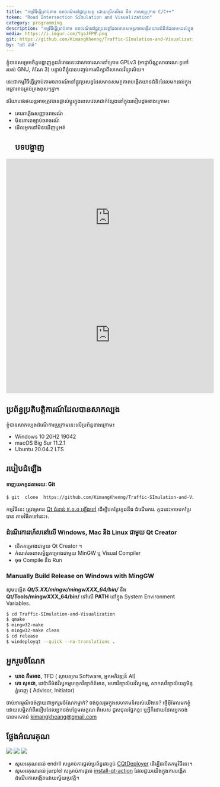 ```yaml
---  
title: "កម្មវិធីធ្វើត្រាប់តាម ចរាចរណ៍នៅផ្លូវប្រសព្វ ដោយប្រើគណិត នឹង ភាសាប្រូក្រាម C/C++"
token: "Road Intersection Simulation and Visualization"
category: programming  
description: "កម្មវិធីធ្វើត្រាប់តាម ចរាចរណ៍នៅផ្លូវប្រសព្វ​ដែល​មាន​សមត្ថភាព​បង្កើត​យានជំនិះ​ដែល​មក​ដល់​ក្នុង​អត្រា​ដែល​អាច​គ្រប់​គ្រង​ខុសៗ​គ្នា។"  
media: https://i.imgur.com/YgaJFP9.png  
git: https://github.com/KimangKhenng/Traffic-SImulation-and-Visualization  
by: "ចៅ ដារ៉ា"
---  
```


ខ្ញុំបានសម្រេចចិត្តបង្ហាញកូដគំរោងនេះជាសាធារណៈនៅក្រោម GPLv3 (អាជ្ញាប័ណ្ណសាធារណៈទូទៅរបស់ GNU, កំណែ 3) បន្ទាប់ពីខ្ញុំបានបញ្ចប់ការសិក្សាពីសាកលវិទ្យាល័យ។

នេះ​ជា​កម្មវិធីធ្វើត្រាប់តាមចរាចរណ៍នៅផ្លូវប្រសព្វ​ដែល​មាន​សមត្ថភាព​បង្កើត​យានជំនិះ​ដែល​មក​ដល់​ក្នុង​អត្រា​អាច​គ្រប់​គ្រង​ខុសៗ​គ្នា។

ឥរិយាបថរថយន្តអាចត្រូវបានផ្លាស់ប្តូរក្នុងពេលវេលាជាក់ស្តែងនៅក្នុងរបៀបដូចខាងក្រោម៖

- គោរព​ភ្លើង​សញ្ញា​ចរាចរណ៍
- មិន​គោរព​ច្បាប់​ចរាចរណ៍​
- មើលអ្នកនៅ​មិន​ឃើញ​ឬ​អត់
  ## បទបង្ហាញ

<div class="video-container">  
  <iframe width="560" height="315" src="https://www.youtube.com/embed/yKl4c4eQUy8" title="YouTube video player" frameborder="0" allow="accelerometer; autoplay; clipboard-write; encrypted-media; gyroscope; picture-in-picture" allowfullscreen></iframe>  
</div>  
<div class="video-container">  
  <iframe width="560" height="315" src="https://www.youtube.com/embed/r1cmzhc8LH8" title="YouTube video player" frameborder="0" allow="accelerometer; autoplay; clipboard-write; encrypted-media; gyroscope; picture-in-picture" allowfullscreen></iframe>  
</div>  

## ប្រព័ន្ធប្រតិបត្តិការណ៍ដែលបានសាកល្បង
ខ្ញុំបានសាកល្បងដំណើការប្រូក្រាមនេះលើប្រព័ន្ធខាងក្រោម៖

* Windows  10 20H2 19042
* macOS  Big Sur 11.2.1
* Ubuntu 20.04.2 LTS

##  របៀបដំឡើង
#### ទាញយកកូដតាមរយៈ Git
```bash 
$ git  clone  https://github.com/KimangKhenng/Traffic-SImulation-and-Visualization.git 
``` 
កម្មវិធីនេះ  ត្រូវឲ្យមាន  [Qt  ជំនាន់ ៥.០.០ ឡើងទៅ](https://download.qt.io/archive/qt/)  ដើម្បីបកប្រែកូដនឹង ដំណើរការ.  កូដនេះអាចបកប្រែបាន តាមវិធីតទៅនេះ៖.

### ដំណើរការរហ័សនៅលើ Windows, Mac និង Linux ជាមួយ Qt Creator
- បើកគម្រោងជាមួយ Qt Creator ។
- កំណត់រចនាសម្ព័ន្ធគម្រោងជាមួយ MinGW ឬ Visual Compiler
- ចុច Compile នឹង Run

###  Manually Build Release on Windows with MingGW
សូមបង្កើត ***Qt/5.XX/mingw/mingwXXX_64/bin/*** នឹង **Qt/Tools/mingwXXX_64/bin/** ទៅលើ​ **PATH** នៅក្នុង System Environment Variables.

```bash 
$ cd Traffic-SImulation-and-Visualization 
$ qmake 
$ mingw32-make 
$ mingw32-make clean 
$ cd release 
$ windeployqt --quick --no-translations . 
``` 

## អ្នករួមចំណែក
- **ឃាង គឹមអាង**, TFD ( ស្ថាបត្យករ Software, អ្នកអភិវឌ្ឍន៍ AI)
- **កោ សុខជា**, ដេប៉ាតឺម៉ង់វិស្វកម្មបច្ចេកវិទ្យាព័ត៌មាន, មហាវិទ្យាល័យ​វិស្វកម្ម, សាកលវិទ្យាល័យភូមិន្ទភ្នំពេញ ( Advisor, Initiator)

ចាប់អារម្មណ៍ចង់ក្លាយជាអ្នករួមចំណែកម្នាក់? ចង់ចូលរួមក្នុងសហគមន៍របស់យើងទេ? ផ្ញើអ៊ីមែលមកខ្ញុំដោយលម្អិតអំពីរបៀបដែលអ្នកចង់បន្ថែមលក្ខណៈពិសេស ជួសជុលផ្នែកខ្លះ ឬអ្វីក៏ដោយដែលអ្នកចង់បានមកកាន់ kimangkheang@gmail.com

## ថ្លែងអំណរគុណ
<div class="flex flex-row space-x-2">  
  <a href="https://www.rupp.edu.kh/fe/" target="_blank"><img src="https://i.imgur.com/VRomAuU.jpg" ></a>  
  <a href="https://www.rupp.edu.kh/" target="_blank"><img src="https://i.imgur.com/UyGOhnf.png" ></a>  
  <a href="https://www.youtube.com/c/TeachingForDevelopment" target="_blank"><img src="https://i.imgur.com/LW2lDla.png" ></a>  
</div>  

- សូមអរគុណដល់ endrll សម្រាប់ការផ្តល់ប្រព័ន្ធវេចខ្ចប់ [CQtDeployer](https://github.com/QuasarApp/CQtDeployer) ដើម្បីផលិតកម្មវិធីនេះ។
- សូមអរគុណដល់ jurplel សម្រាប់ការផ្តល់ [install-qt-action](https://github.com/jurplel/install-qt-action) ដែលជួយយើងក្នុងការបង្កើតដំណើរការបង្កើតដោយស្វ័យប្រវត្តិ។
